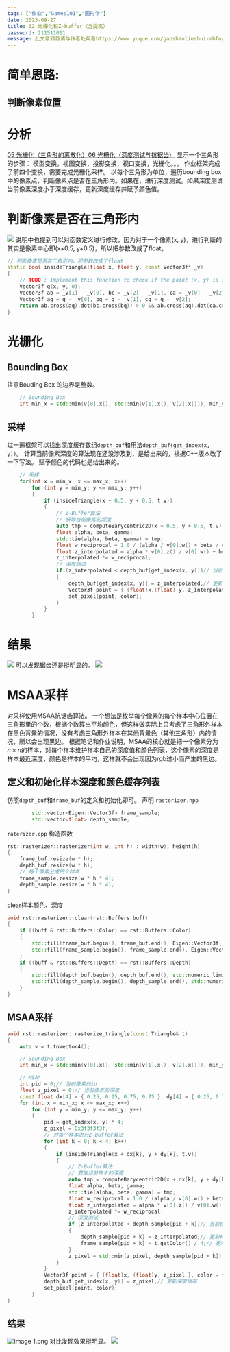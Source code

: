 ```yaml
---
tags: ["作业","Games101","图形学"]
date: 2023-09-27
title: 02 光栅化和Z-buffer（含提高） 
password: 211511011
message: 此文章转载请与作者处观看https://www.yuque.com/gaoshanliushui-mbfny
---
```

# 简单思路:
## 判断像素位置

# 分析
[05 光栅化（三角形的离散化）](/https://www.yuque.com/gaoshanliushui-mbfny/sst4c5/agupih)[06 光栅化（深度测试与抗锯齿）](/https://www.yuque.com/gaoshanliushui-mbfny/sst4c5/agupih)
显示一个三角形的步骤：
模型变换，视图变换，投影变换，视口变换，光栅化。。。
作业框架完成了前四个变换，需要完成光栅化采样。
以每个三角形为单位，遍历bounding box中的像素点，判断像素点是否在三角形内。如果在，进行深度测试。如果深度测试当前像素深度小于深度缓存，更新深度缓存并赋予颜色值。
# 判断像素是否在三角形内
![](/images/posts/1694768410648-e8fa545d-50d3-483c-9b83-e311a4e49cb5.png)
说明中也提到可以对函数定义进行修改，因为对于一个像素(x, y)，进行判断的其实是像素中心即(x+0.5, y+0.5)，所以把参数改成了float。

```cpp
// 判断像素是否在三角形内，把参数改成了float
static bool insideTriangle(float x, float y, const Vector3f* _v)
{   
    // TODO : Implement this function to check if the point (x, y) is inside the triangle represented by _v[0], _v[1], _v[2]
    Vector3f q(x, y, 0);
    Vector3f ab = _v[1] - _v[0], bc = _v[2] - _v[1], ca = _v[0] - _v[2];
    Vector3f aq = q - _v[0], bq = q - _v[1], cq = q - _v[2];
    return ab.cross(aq).dot(bc.cross(bq)) > 0 && ab.cross(aq).dot(ca.cross(cq)) > 0 && bc.cross(bq).dot(ca.cross(cq)) > 0;// 判断两两方向是否相同
}	
```
# 光栅化
## Bounding Box
注意Bouding Box 的边界是整数。

```cpp
    // Bounding Box
    int min_x = std::min(v[0].x(), std::min(v[1].x(), v[2].x())), min_y = std::min(v[0].y(), std::min(v[1].y(), v[2].y())), max_x = std::max(v[0].x(), std::max(v[1].x(), v[2].x())), max_y = std::max(v[0].y(), std::max(v[1].y(), v[2].y()));
```
## 采样
过一遍框架可以找出深度缓存数组`depth_buf`和用法`depth_buf(get_index(x, y))`。
计算当前像素深度的算法现在还没涉及到，是给出来的，根据C++版本改了一下写法。
赋予颜色的代码也是给出来的。

```cpp
    // 采样
    for(int x = min_x; x <= max_x; x++)
        for (int y = min_y; y <= max_y; y++)
        {
            if (insideTriangle(x + 0.5, y + 0.5, t.v))
            {
                // Z-Buffer算法
                // 获取当前像素的深度
                auto tmp = computeBarycentric2D(x + 0.5, y + 0.5, t.v);
                float alpha, beta, gamma;
                std::tie(alpha, beta, gamma) = tmp;
                float w_reciprocal = 1.0 / (alpha / v[0].w() + beta / v[1].w() + gamma / v[2].w());
                float z_interpolated = alpha * v[0].z() / v[0].w() + beta * v[1].z() / v[1].w() + gamma * v[2].z() / v[2].w();
                z_interpolated *= w_reciprocal;
                // 深度测试
                if (z_interpolated < depth_buf[get_index(x, y)])// 当前像素在前面
                {
                    depth_buf[get_index(x, y)] = z_interpolated;// 更新深度缓存
                    Vector3f point = { (float)x,(float) y, z_interpolated }, color = t.getColor();
                    set_pixel(point, color);
                }
            }
        }
```
# 结果
![](/images/posts/1694768410698-a8b6f34c-f1ef-453f-acf5-f52061f1fa6f.png)
可以发现锯齿还是挺明显的。
![](/images/posts/1694768410491-1b118e22-80d3-4757-a754-0558bdb92180.png)

# MSAA采样
对采样使用MSAA抗锯齿算法。
一个想法是枚举每个像素的每个样本中心位置在三角形里的个数，根据个数算出平均颜色，但这样做实际上只考虑了三角形外样本在黑色背景的情况，没有考虑三角形外样本在其他背景色（其他三角形）内的情况，所以会出现黑边。
根据笔记和作业说明，MSAA的核心就是把一个像素分为$n\times n$的样本，对每个样本维护样本自己的深度值和颜色列表，这个像素的深度是样本最近深度，颜色是样本的平均，这样就不会出现因为rgb过小而产生的黑边。
## 定义和初始化样本深度和颜色缓存列表
仿照`depth_buf`和`frame_buf`的定义和初始化即可。
声明
`rasterizer.hpp`

```cpp
		std::vector<Eigen::Vector3f> frame_sample;
		std::vector<float> depth_sample;
```

`raterizer.cpp`
构造函数

```cpp
rst::rasterizer::rasterizer(int w, int h) : width(w), height(h)
{
	frame_buf.resize(w * h);
	depth_buf.resize(w * h);
	// 每个像素分成四个样本
	frame_sample.resize(w * h * 4);
	depth_sample.resize(w * h * 4);
}
```

clear样本颜色、深度

```cpp
void rst::rasterizer::clear(rst::Buffers buff)
{
	if ((buff & rst::Buffers::Color) == rst::Buffers::Color)
	{
		std::fill(frame_buf.begin(), frame_buf.end(), Eigen::Vector3f{ 0, 0, 0 });
		std::fill(frame_sample.begin(), frame_sample.end(), Eigen::Vector3f{ 0, 0, 0 });
	}
	if ((buff & rst::Buffers::Depth) == rst::Buffers::Depth)
	{
		std::fill(depth_buf.begin(), depth_buf.end(), std::numeric_limits<float>::infinity());
		std::fill(depth_sample.begin(), depth_sample.end(), std::numeric_limits<float>::infinity());
	}
}
```
## MSAA采样
```cpp
void rst::rasterizer::rasterize_triangle(const Triangle& t)
{
	auto v = t.toVector4();

	// Bounding Box
	int min_x = std::min(v[0].x(), std::min(v[1].x(), v[2].x())), min_y = std::min(v[0].y(), std::min(v[1].y(), v[2].y())), max_x = std::max(v[0].x(), std::max(v[1].x(), v[2].x())), max_y = std::max(v[0].y(), std::max(v[1].y(), v[2].y()));

	// MSAA
	int pid = 0;// 当前像素的id
	float z_pixel = 0;// 当前像素的深度
	const float dx[4] = { 0.25, 0.25, 0.75, 0.75 }, dy[4] = { 0.25, 0.75, 0.25, 0.75 };// 四个样本中心偏移量
	for (int x = min_x; x <= max_x; x++)
		for (int y = min_y; y <= max_y; y++)
		{
			pid = get_index(x, y) * 4;
			z_pixel = 0x3f3f3f3f;
			// 对每个样本进行Z-Buffer算法
			for (int k = 0; k < 4; k++)
			{
				if (insideTriangle(x + dx[k], y + dy[k], t.v))
				{
					// Z-Buffer算法
					// 获取当前样本的深度
					auto tmp = computeBarycentric2D(x + dx[k], y + dy[k], t.v);
					float alpha, beta, gamma;
					std::tie(alpha, beta, gamma) = tmp;
					float w_reciprocal = 1.0 / (alpha / v[0].w() + beta / v[1].w() + gamma / v[2].w());
					float z_interpolated = alpha * v[0].z() / v[0].w() + beta * v[1].z() / v[1].w() + gamma * v[2].z() / v[2].w();
					z_interpolated *= w_reciprocal;
					// 深度测试
					if (z_interpolated < depth_sample[pid + k])// 当前像素在前面
					{
						depth_sample[pid + k] = z_interpolated;// 更新样本深度缓存
						frame_sample[pid + k] = t.getColor() / 4;// 更新样本颜色缓存
					}
					z_pixel = std::min(z_pixel, depth_sample[pid + k]);// 更新像素深度为最前面样本深度
				}
			}
			Vector3f point = { (float)x, (float)y, z_pixel }, color = frame_sample[pid] + frame_sample[pid + 1] + frame_sample[pid + 2] + frame_sample[pid + 3];
			depth_buf[get_index(x, y)] = z_pixel;// 更新深度缓存
			set_pixel(point, color);
		}
}
```
## 结果
![image 1.png](image%201.png)
对比发现效果挺明显。 
![](/images/posts/1659782744684-760d3ddc-5199-4e56-9fb5-4274295e710e.png)

 
